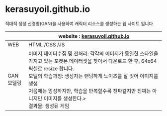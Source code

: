 # kerasuyoil.github.io

적대적 생성 신경망(GAN)을 사용하여 캐릭터 리소스를 생성하는 웹 사이트 입니다

|    | website : [kerasuyoil.github.io](https://kerasuyoil.github.io/.) |
|----|----|
| WEB | HTML /CSS /JS |
| GAN 모델링 | 이미지 데이터수집 및 전처리: 각각의 이미지가 동일한 스타일을 가지고 있는 포켓몬 데이터셋을 찾아서 다운로드 한 후, 64x64 픽셀로 resize 합니다.<br/> 모델의 학습과정: 생성자는 랜덤하게 노이즈를 잘 빚어 이미지를 생성<br/>처음에는 엉성하지만, 학습을 반복할수록 진짜같지만 진짜는 아니지만 이미지를 생성한다.><br/>결과물: 생성된 게임 |

